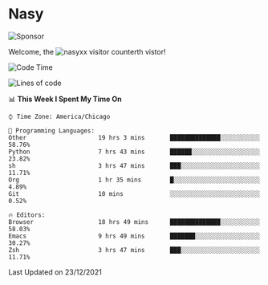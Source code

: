 # Nasy

<!--
<p align="center">
<img height="200" src="https://github-readme-stats.vercel.app/api?username=nasyxx&count_private=true&show_icons=true&theme=dracula&include_all_commits=true"/>
<img height="200" src="https://github-readme-stats.vercel.app/api/top-langs/?username=nasyxx&theme=dracula&hide=html,jupyter+notebook&count_private=true&show_icons=true"/>
</p>

  
----------------
-->

![Sponsor](https://img.shields.io/static/v1.svg?label=Sponsor&message=%E2%9D%A4&logo=GitHub&style=flat&color=pink)
 
Welcome, the ![nasyxx visitor counter](https://count.getloli.com/get/@nasyxx?theme=rule34)th vistor!
 
<!--START_SECTION:waka-->
![Code Time](http://img.shields.io/badge/Code%20Time-1%2C606%20hrs%208%20mins-blue)

![Lines of code](https://img.shields.io/badge/From%20Hello%20World%20I%27ve%20Written-5%20Million%20lines%20of%20code-blue)

📊 **This Week I Spent My Time On** 

```text
⌚︎ Time Zone: America/Chicago

💬 Programming Languages: 
Other                    19 hrs 3 mins       ██████████████░░░░░░░░░░░   58.76% 
Python                   7 hrs 43 mins       ██████░░░░░░░░░░░░░░░░░░░   23.82% 
sh                       3 hrs 47 mins       ███░░░░░░░░░░░░░░░░░░░░░░   11.71% 
Org                      1 hr 35 mins        █░░░░░░░░░░░░░░░░░░░░░░░░   4.89% 
Git                      10 mins             ░░░░░░░░░░░░░░░░░░░░░░░░░   0.52%

🔥 Editors: 
Browser                  18 hrs 49 mins      ██████████████░░░░░░░░░░░   58.03% 
Emacs                    9 hrs 49 mins       ███████░░░░░░░░░░░░░░░░░░   30.27% 
Zsh                      3 hrs 47 mins       ███░░░░░░░░░░░░░░░░░░░░░░   11.71%

```


 Last Updated on 23/12/2021
<!--END_SECTION:waka-->

<!-- ![visitors](https://visitor-badge.laobi.icu/badge?page_id=nasyxx.nasyxx) -->
